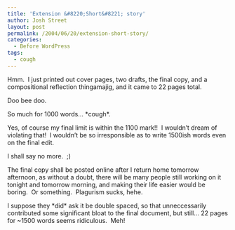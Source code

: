 ```yaml
---
title: 'Extension &#8220;Short&#8221; story'
author: Josh Street
layout: post
permalink: /2004/06/20/extension-short-story/
categories:
  - Before WordPress
tags:
  - cough
---
```

Hmm.&nbsp; I just printed out cover pages, two drafts, the final copy, and a compositional reflection thingamajig, and it came to 22 pages total.

Doo bee doo.

So much for 1000 words&#8230; \*cough\*.

Yes, of course my final limit is within the 1100 mark!!&nbsp; I wouldn&#8217;t dream of violating that!&nbsp; I wouldn&#8217;t be so irresponsible as to write 1500ish words even on the final edit.

I shall say no more.&nbsp; ;)

The final copy shall be posted online after I return home tomorrow afternoon, as without a doubt, there will be many people still working on it tonight and tomorrow morning, and making their life easier would be boring.&nbsp; Or something.&nbsp; Plagurism sucks, hehe.

I suppose they \*did\* ask it be double spaced, so that unneccessarily contributed some significant bloat to the final document, but still&#8230; 22 pages for ~1500 words seems ridiculous.&nbsp; Meh!